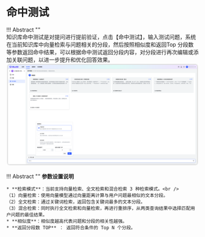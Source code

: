 # 命中测试

!!! Abstract ""  
    知识库命中测试是对提问进行提前验证，点击【命中测试】，输入测试问题，系统在当前知识库中向量检索与问题相关的分段，然后按照相似度和返回Top 分段数等参数返回命中结果，可以根据命中测试返回分段内容，对分段进行再次编辑或添加关联问题，以进一步提升和优化回答效果。
![命中测试](../../img/dataset/hittesting.png)


!!! Abstract ""
    **参数设置说明**

    * **检索模式**：当前支持向量检索、全文检索和混合检索 3 种检索模式。<br />
    （1）向量检索：使用向量模型通过向量距离计算与用户问题最相似的文本分段。     
    （2）全文检索：通过关键词检索，返回包含关键词最多的文本分段。    
    （3）混合检索：同时执行全文检索和向量检索，再进行重排序，从两类查询结果中选择匹配用户问题的最佳结果。
    * **相似度**：相似度越高代表问题和分段的相关性越强。    
    * **返回分段数 TOP** ： 返回符合条件的 Top N 个分段。    





